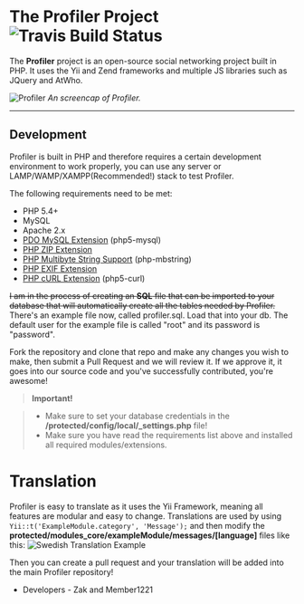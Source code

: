 The Profiler Project ![Travis Build Status](https://travis-ci.org/ProfilerTeam/Profiler.svg?branch=master)
===================

The **Profiler** project is an open-source social networking project built in PHP. It uses the Yii and Zend frameworks and multiple JS libraries such as JQuery and AtWho.

![Profiler](https://pbs.twimg.com/media/CxBKvvWXEAEo6me.jpg)
_An screencap of Profiler._

----------


Development
-------------

Profiler is built in PHP and therefore requires a certain development environment to work properly, you can use any server or LAMP/WAMP/XAMPP(Recommended!) stack to test Profiler.

The following requirements need to be met:

 - PHP 5.4+
 - MySQL
 - Apache 2.x
 - [PDO MySQL Extension](http://www.php.net/manual/en/ref.pdo-mysql.php) (php5-mysql)
 - [PHP ZIP Extension](http://php.net/manual/en/book.zip.php)
 - [PHP Multibyte String Support](http://php.net/manual/en/mbstring.setup.php) (php-mbstring)
 - [PHP EXIF Extension](http://php.net/manual/de/book.exif.php)
 - [PHP cURL Extension](http://php.net/manual/en/curl.setup.php) (php5-curl)

~~I am in the process of creating an **SQL** file that can be imported to your database that will automatically create all the tables needed by Profiler.~~
There's an example file now, called profiler.sql. Load that into your db.
The default user for the example file is called "root" and its password is "password".

Fork the repository and clone that repo and make any changes you wish to make, then submit a Pull Request and we will review it. If we approve it, it goes into our source code and you've successfully contributed, you're awesome!

> **Important!**

> - Make sure to set your database credentials in the **/protected/config/local/_settings.php** file!
> - Make sure you have read the requirements list above and installed all required modules/extensions.

Translation
===============================================
Profiler is easy to translate as it uses the Yii Framework, meaning all features are modular and easy to change. Translations are used by using `Yii::t('ExampleModule.category', 'Message');` and then modify the **protected/modules_core/exampleModule/messages/[language]** files like this:
![Swedish Translation Example](http://i.imgur.com/nb1pbeX.png)

Then you can create a pull request and your translation will be added into the main Profiler repository!


- Developers -
Zak and Member1221

